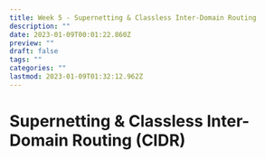 ```yaml
---
title: Week 5 - Supernetting & Classless Inter-Domain Routing
description: ""
date: 2023-01-09T00:01:22.860Z
preview: ""
draft: false
tags: ""
categories: ""
lastmod: 2023-01-09T01:32:12.962Z
---
```


# Supernetting & Classless Inter-Domain Routing (CIDR)
